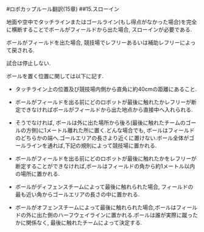 #ロボカップルール翻訳(15章)
##15.スローイン

地面や空中でタッチラインまたはゴールライン(もし得点がなかった場合)を完全に横断することでボールがフィールドから出た場合, スローインが必要である.

ボールがフィールドを出た場合, 競技場でレフリーあるいは補助レフリーによって戻される. 

試合は停止しない.   

ボールを置く位置に関しては以下に記す. 

 * タッチライン上の位置及び競技場内側から直角に約40cmの距離にあること.   
 
 * ボールがフィールドを出る前にどのロボットが最後に触れたかレフリーが断定できなければボールがフィールドから出た地点から直接中へ入れられる.
 
 * そうでなければ, ボールは外に出た場所から後ろ(最後に触れたチームのゴールの方側)に1メートル離れた所に置く.どんな場合でも, ボールはフィールドのどちらかの端へ.ゴールエリアの長さより近くに置けない.ボール全体がゴールラインを通れば,下記の規則によって競技場に置かれる.   
 
 * ボールがフィールドを出る前にどのロボットが最後に触れたかをレフリーが断定することができなければ,ボールはフィールドの角から約1メートル以内の場所に置かれる.   
 
 * ボールがディフェンスチームによって最後に触れられた場合, フィールドの最も近い角からゴールエリアの長さの中に置かれる.   
 
 * ボールがオフェンスチームによって最後に触れられた場合,ボールはフィールドの外に出た側のハーフウェイラインに置かれる.ボールは誰が実際に蹴ったかに関係なく, 最後に触れたチームによって決定する. 

